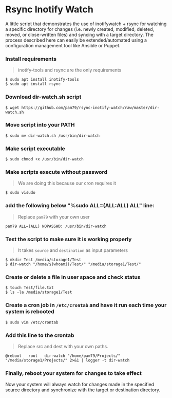 # Rsync Inotify Watch

A little script that demonstrates the use of inotifywatch + rsync for watching a specific directory for changes (i.e. newly created, modified, deleted, moved, or close-written files) and syncing with a target directory. The process described here can easily be extended/automated using a configuration management tool like Ansible or Puppet.

### Install requirements

>inotify-tools and rsync are the only requirements

```shell
$ sudo apt install inotify-tools
$ sudo apt install rsync
```

### Download dir-watch.sh script

```shell
$ wget https://github.com/pam79/rsync-inotify-watch/raw/master/dir-watch.sh
```

### Move script into your PATH

```shell
$ sudo mv dir-watch.sh /usr/bin/dir-watch
```

### Make script executable

```shell
$ sudo chmod +x /usr/bin/dir-watch
```

### Make scripts execute without password

>We are doing this because our cron requires it

```shell
$ sudo visudo
```

### add the following below "%sudo ALL=(ALL:ALL) ALL" line:

>Replace `pam79` with your own user

    pam79 ALL=(ALL) NOPASSWD: /usr/bin/dir-watch

### Test the script to make sure it is working properly

>It takes `source` and `destination` as input parameters

```shell
$ mkdir Test /media/storage1/Test
$ dir-watch "/home/$(whoami)/Test/" "/media/storage1/Test/"
```

### Create or delete a file in user space and check status

```shell
$ touch Test/file.txt
$ ls -la /media/storage1/Test
```

### Create a cron job in `/etc/crontab` and have it run each time your system is rebooted

```shell
$ sudo vim /etc/crontab
```

### Add this line to the crontab

>Replace src and dest with your own paths.

    @reboot   root   dir-watch "/home/pam79/Projects/" "/media/storage1/Projects/" 2>&1 | logger -t dir-watch

### Finally,  reboot your system for changes to take effect

Now your system will always watch for changes made in the specified source directory and synchronize with the target or destination directory.
